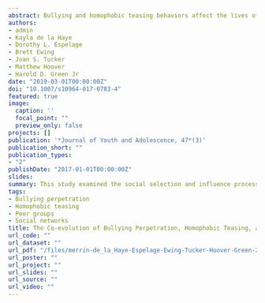 ```yaml
---
abstract: Bullying and homophobic teasing behaviors affect the lives of many school aged children, often cooccur, and tend to peak in middle school. While bullying and homophobic teasing behaviors are known to be peer group phenomena, studies typically examine the associations at the individual or school levels. An examination of these behaviors at the peer group level can aid in our understanding of the formation and maintenance of peer groups that engage in these forms of aggressive behavior (selection), and the extent to which friends and the peer group impact individual rates of these aggressive behaviors (influence). In this longitudinal study, we assess the coevolution of friendship networks, bullying perpetration, and homophobic teasing among middle school students (n = 190) using a Stochastic Actor-Based Model (SABM) for longitudinal networks. Data were collected from 6–8thgrade students (Baseline age 12–15; 53% Female; 47% Male) across three waves of data. The sample was diverse with 58% African American, 31% White, and 11% Hispanic. Since bullying and homophobic teasing behaviors are related yet distinct forms of peer aggression, to capture the unique and combined effects of these behaviors we ran models separately and then together in a competing model. Results indicated that on average individuals with higher rates of bullying perpetration and homophobic teasing were associated with becoming increasingly popular as a friend. However, the effects were not linear, and individuals with the highest rates of bullying perpetration and homophobic teasing were less likely to receive friendship nominations. There was no evidence that bullying perpetration or homophobic teasing were associated with the number of friendship nominations made. Further, there was a preference for individuals to form or maintain friendships with peers who engaged in similar rates of homophobic namecalling; however, this effect was not found for bullying perpetration. Additionally, changes in individual rates of bullying perpetration were not found to be predicted by the bullying perpetration of their friends; however, changes in adolescent homophobic teasing were predicted by the homophobic teasing behaviors of their friends. In a competing model that combined bullying perpetration and homophobic teasing, we found no evidence that these behaviors were associated with popularity. These findings are likely due to the high association between bullying perpetration and homophobic teasing combined with the small sample size. However, friendship selection was based on homophobic name-calling, such that, there was a preference to befriend individuals with similar rates of homophobic teasing. We also examined several risk factors (dominance, traditional masculinity, impulsivity, femininity, positive attitudes of bullying, and neighborhood violence), although, impulsivity was the only covariate that was associated with higher levels of bullying perpetration and homophobic teasing. More specifically, youth with higher rates of impulsivity engaged in higher rates of bullying perpetration and homophobic teasing over time. The findings suggest bullying perpetration and homophobic teasing have important influences on friendship formation, and close friendships influence youth’s engagement in homophobic teasing. Implications for prevention and intervention efforts are discussed in terms of targeting peer groups and popular peers to help reduce rates of these aggressive behaviors.
authors:
- admin
- Kayla de la Haye
- Dorothy L. Espelage
- Brett Ewing
- Joan S. Tucker
- Matthew Hoover
- Harold D. Green Jr
date: "2019-03-01T00:00:00Z"
doi: "10.1007/s10964-017-0783-4"
featured: true
image:
  caption: ''
  focal_point: ""
  preview_only: false
projects: []
publication: '*Journal of Youth and Adolescence, 47*(3)'
publication_short: ""
publication_types:
- "2"
publishDate: "2017-01-01T00:00:00Z"
slides: 
summary: This study examined the social selection and influence processes related to bullying and homophobic teasing behaviors, using a Stochastic Actor-Based Model (SABM) for longitudinal networks
tags:
- Bullying perpetration
- Homophobic teasing
- Peer groups
- Social networks
title: The Co-evolution of Bullying Perpetration, Homophobic Teasing, and a School Friendship Network
url_code: ""
url_dataset: ""
url_pdf: "/files/merrin-de_la_Haye-Espelage-Ewing-Tucker-Hoover-Green-2018.pdf"
url_poster: ""
url_project: ""
url_slides: ""
url_source: ""
url_video: ""
---
```


